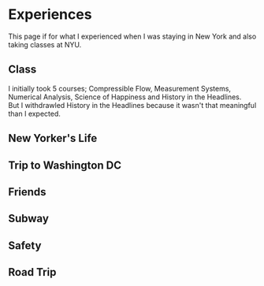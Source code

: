 # Experiences
This page if for what I experienced when I was staying in New York and also taking classes at NYU.

## Class
I initially took 5 courses; Compressible Flow, Measurement Systems, Numerical Analysis, Science of Happiness and History in the Headlines.
<br> But I withdrawled History in the Headlines because it wasn't that meaningful than I expected.
<br> 

## New Yorker's Life

## Trip to Washington DC

## Friends

## Subway

## Safety

## Road Trip
